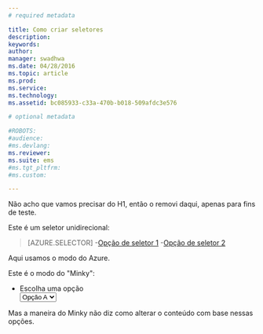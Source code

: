 ```yaml
---
# required metadata

title: Como criar seletores
description:
keywords:
author: 
manager: swadhwa
ms.date: 04/28/2016
ms.topic: article
ms.prod:
ms.service:
ms.technology:
ms.assetid: bc085933-c33a-470b-b018-509afdc3e576

# optional metadata

#ROBOTS:
#audience:
#ms.devlang:
ms.reviewer: 
ms.suite: ems
#ms.tgt_pltfrm:
#ms.custom:

---
```


Não acho que vamos precisar do H1, então o removi daqui, apenas para fins de teste.

Este é um seletor unidirecional:

> [AZURE.SELECTOR]
-[Opção de seletor 1](lp-selector1.md)
-[Opção de seletor 2](lp-selector2.md)

Aqui usamos o modo do Azure.

Este é o modo do "Minky":
<ul class="document-ui">
  <li>
    <div class="dropdown-container">
      <label for="dropdown">Escolha uma opção</label>
      <div class="dropdown">
        <select>
          <option value="option-a">Opção A</option>
          <option value="option-b">Opção B</option>
        </select>
      </div>
</li>
</ul>

Mas a maneira do Minky não diz como alterar o conteúdo com base nessas opções.

<!--HONumber=Apr16_HO2-->


